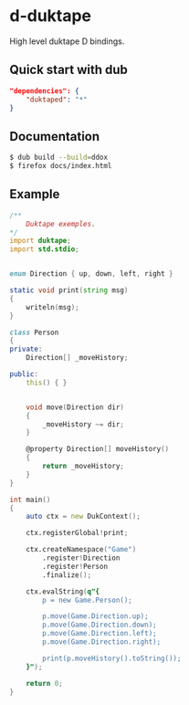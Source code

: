 d-duktape
=========

High level duktape D bindings.

Quick start with dub
--------------------

```json
"dependencies": {
	"duktaped": "*"
}
```

Documentation
-------------

```bash
$ dub build --build=ddox
$ firefox docs/index.html
````

Example
-------

```d
/**
    Duktape exemples.
*/
import duktape;
import std.stdio;


enum Direction { up, down, left, right }

static void print(string msg)
{
    writeln(msg);
}

class Person
{
private:
    Direction[] _moveHistory;

public:
    this() { }


    void move(Direction dir)
    {
        _moveHistory ~= dir;
    }

    @property Direction[] moveHistory()
    {
        return _moveHistory;
    }
}

int main()
{
    auto ctx = new DukContext();

    ctx.registerGlobal!print;

    ctx.createNamespace("Game")
        .register!Direction
        .register!Person
        .finalize();

    ctx.evalString(q"{
        p = new Game.Person();

        p.move(Game.Direction.up);
        p.move(Game.Direction.down);
        p.move(Game.Direction.left);
        p.move(Game.Direction.right);

        print(p.moveHistory().toString());
    }");

    return 0;
}
```
